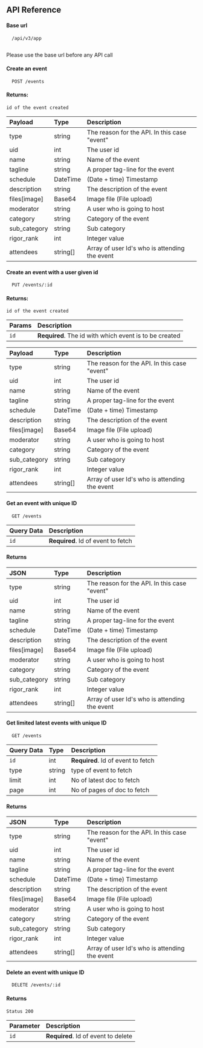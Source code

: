 
## API Reference

#### Base url

```http
  /api/v3/app
  
```
Please use the base url before any API call
#### Create an event

```http
  POST /events
```

#### Returns: 
````
id of the event created
````
| Payload | Type     | Description                |
| :-------- | :------- | :------------------------- |
|type|string|The reason for the API. In this case "event"|
|uid|int|The user id
|name|string|Name of the event
|tagline|string|A proper tag-line for the event|
|schedule|DateTime|(Date + time) Timestamp|
|description|string|The description of the event|
|files[image]|Base64|Image file (File upload)|
|moderator|string|A user who is going to host|
|category|string|Category of the event|
|sub_category|string|Sub category|
|rigor_rank|int|Integer value|
|attendees|string[]|Array of user Id's who is attending the event|	

#### Create an event with a user given id

```http
  PUT /events/:id
```

#### Returns: 
````
id of the event created
````
| Params |Description|                
| :-------- | :------- | 
|`id`|**Required**. The id with which event is to be created|

| Payload | Type     | Description                |
| :-------- | :------- | :------------------------- |
|type|string|The reason for the API. In this case "event"|
|uid|int|The user id
|name|string|Name of the event
|tagline|string|A proper tag-line for the event|
|schedule|DateTime|(Date + time) Timestamp|
|description|string|The description of the event|
|files[image]|Base64|Image file (File upload)|
|moderator|string|A user who is going to host|
|category|string|Category of the event|
|sub_category|string|Sub category|
|rigor_rank|int|Integer value|
|attendees|string[]|Array of user Id's who is attending the event|	

#### Get an event with unique ID

```http
  GET /events
```

| Query Data   | Description                       |
|:------- | :-------------------------------- |
| `id`      | **Required**. Id of event to fetch |

#### Returns

| JSON  | Type     | Description                |
| :-------- | :------- | :------------------------- |
|type|string|The reason for the API. In this case "event"|
|uid|int|The user id
|name|string|Name of the event
|tagline|string|A proper tag-line for the event|
|schedule|DateTime|(Date + time) Timestamp|
|description|string|The description of the event|
|files[image]|Base64|Image file (File upload)|
|moderator|string|A user who is going to host|
|category|string|Category of the event|
|sub_category|string|Sub category|
|rigor_rank|int|Integer value|
|attendees|string[]|Array of user Id's who is attending the event|

#### Get limited latest events with unique ID

```http
  GET /events
```
| Query Data | Type     | Description                |
| :-------- | :------- | :------------------------- |
| `id`      |int| **Required**. Id of event to fetch |
| type      |string| type of event to fetch |
| limit     |int| No of latest doc to fetch |
| page     |int| No of pages of doc to fetch |

#### Returns

| JSON  | Type     | Description                |
| :-------- | :------- | :------------------------- |
|type|string|The reason for the API. In this case "event"|
|uid|int|The user id
|name|string|Name of the event
|tagline|string|A proper tag-line for the event|
|schedule|DateTime|(Date + time) Timestamp|
|description|string|The description of the event|
|files[image]|Base64|Image file (File upload)|
|moderator|string|A user who is going to host|
|category|string|Category of the event|
|sub_category|string|Sub category|
|rigor_rank|int|Integer value|
|attendees|string[]|Array of user Id's who is attending the event|


#### Delete an event with unique ID

```http
  DELETE /events/:id
```
#### Returns
````
Status 200
````
| Parameter   | Description                       |
|:------- | :-------------------------------- |
| `id`      | **Required**. Id of event to delete |
